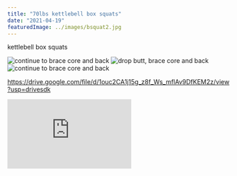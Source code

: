 ```yaml
---
title: "70lbs kettlebell box squats"
date: "2021-04-19"
featuredImage: ../images/bsquat2.jpg
---
```


kettlebell box squats

![continue to brace core and back](./bsqut2.jpg)
<img src={bsqut1} alt="drop butt, brace core and back" />
<img src={bsqut2} alt="continue to brace core and back" />

https://drive.google.com/file/d/1ouc2CA1j15g_z8f_Ws_mflAv9DfKEM2z/view?usp=drivesdk

<iframe width="280" height="157" src="https://drive.google.com/file/d/1ouc2CA1j15g_z8f_Ws_mflAv9DfKEM2z/view?usp=drivesdk" frameborder="0" allowfullscreen></iframe>